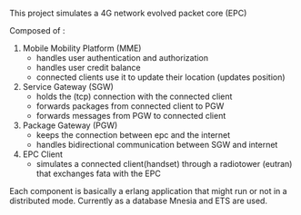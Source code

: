 This project simulates a 4G network evolved packet core (EPC) 

Composed of :
  1. Mobile Mobility Platform (MME) 
      - handles user authentication and authorization
      - handles user credit balance
      - connected clients use it to update their location (updates position)
  2. Service Gateway (SGW)
      - holds the (tcp) connection with the connected client
      - forwards packages from connected client  to PGW
      - forwards messages from PGW to connected client
  3. Package Gateway (PGW)
      - keeps the connection between epc and the internet
      - handles bidirectional communication between SGW and internet
  4. EPC Client
      - simulates a connected client(handset) through
      a radiotower (eutran) that exchanges fata with the EPC 


Each component is basically a erlang application that might run or not in a distributed mode.
Currently as a database Mnesia and ETS are used.
  
